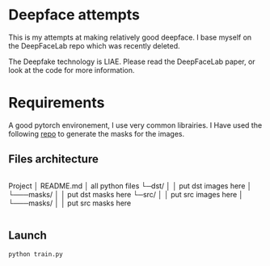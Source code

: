 # Deepface attempts

This is my attempts at making relatively good deepface.
I base myself on the DeepFaceLab repo which was recently deleted.

The Deepfake technology is LIAE. Please read the DeepFaceLab paper, or look at the code for more information.


# Requirements

A good pytorch environement, I use very common librairies.
I Have used the following [repo](https://github.com/willyfh/farl-face-segmentation) to generate the masks for the images. 


## Files architecture
```
```
Project
│   README.md
│   all python files
└─dst/
│   │  put dst images here
│   └───masks/
│   │   put dst masks here
└─src/
│   │  put src images here
│   └───masks/
│   │   put src masks here
```
```

## Launch

```python train.py```
